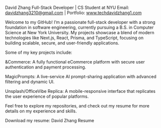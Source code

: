 David Zhang
Full-Stack Developer | CS Student at NYU
Email: davidzhang3210@gmail.com | Portfolio: www.techdavidzhang1.com

Welcome to my GitHub! I’m a passionate full-stack developer with a strong foundation in software engineering, currently pursuing a B.S. in Computer Science at New York University. My projects showcase a blend of modern technologies like Next.js, React, Prisma, and TypeScript, focusing on building scalable, secure, and user-friendly applications.

Some of my key projects include:

&Commerce: A fully functional eCommerce platform with secure user authentication and payment processing.

MagicPrompts: A live-service AI prompt-sharing application with advanced filtering and dynamic UI.

Unsplash/OfficeVibe Replica: A mobile-responsive interface that replicates the user experience of popular platforms.

Feel free to explore my repositories, and check out my resume for more details on my experience and skills.

Download my resume: David Zhang Resume
